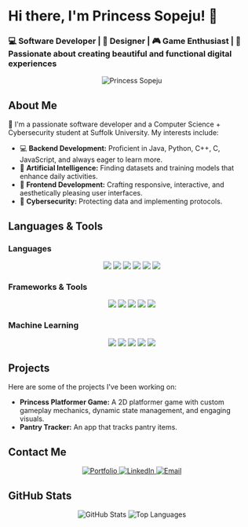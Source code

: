 # Hi there, I'm Princess Sopeju! 👋

### 💻 Software Developer | 🎨 Designer | 🎮 Game Enthusiast | 💖 Passionate about creating beautiful and functional digital experiences

<p align="center">
  <img src="https://github.com/user-attachments/assets/048d3e3a-eed2-4eea-81c2-9df33371ac2d" alt="Princess Sopeju" />
</p>


<!-- About Me Section -->
## About Me
👋 I'm a passionate software developer and a Computer Science + Cybersecurity student at Suffolk University. My interests include:

- 💻 **Backend Development:** Proficient in Java, Python, C++, C, JavaScript, and always eager to learn more.
- 🤖 **Artificial Intelligence:** Finding datasets and training models that enhance daily activities.
- 🌸 **Frontend Development:** Crafting responsive, interactive, and aesthetically pleasing user interfaces.
- 🔐 **Cybersecurity:** Protecting data and implementing protocols.

## Languages & Tools

### Languages
<p align="center">
  <img src="https://img.shields.io/badge/Java-e75480?style=for-the-badge&logo=java&logoColor=white" />
  <img src="https://img.shields.io/badge/Python-e75480?style=for-the-badge&logo=python&logoColor=white" />
  <img src="https://img.shields.io/badge/C%2FC++-e75480?style=for-the-badge&logo=c%2B%2B&logoColor=white" />
  <img src="https://img.shields.io/badge/JavaScript-e75480?style=for-the-badge&logo=javascript&logoColor=white" />
  <img src="https://img.shields.io/badge/HTML5-e75480?style=for-the-badge&logo=html5&logoColor=white" />
  <img src="https://img.shields.io/badge/CSS3-e75480?style=for-the-badge&logo=css3&logoColor=white" />
</p>

### Frameworks & Tools
<p align="center">
  <img src="https://img.shields.io/badge/Firebase-e75480?style=for-the-badge&logo=firebase&logoColor=white" />
  <img src="https://img.shields.io/badge/Vercel-e75480?style=for-the-badge&logo=vercel&logoColor=white" />
  <img src="https://img.shields.io/badge/React-e75480?style=for-the-badge&logo=react&logoColor=white" />
  <img src="https://img.shields.io/badge/Jupyter-e75480?style=for-the-badge&logo=jupyter&logoColor=white" />
  <img src="https://img.shields.io/badge/Git-e75480?style=for-the-badge&logo=git&logoColor=white" />
</p>

### Machine Learning
<p align="center">
  <img src="https://img.shields.io/badge/TensorFlow-e75480?style=for-the-badge&logo=tensorflow&logoColor=white" />
  <img src="https://img.shields.io/badge/Scikit--learn-e75480?style=for-the-badge&logo=scikit-learn&logoColor=white" />
  <img src="https://img.shields.io/badge/Pandas-e75480?style=for-the-badge&logo=pandas&logoColor=white" />
  <img src="https://img.shields.io/badge/Numpy-e75480?style=for-the-badge&logo=numpy&logoColor=white" />
  <img src="https://img.shields.io/badge/NLTK-e75480?style=for-the-badge&logo=nltk&logoColor=white" />
</p>

<!-- Projects Section -->
## Projects
Here are some of the projects I've been working on:

- **Princess Platformer Game:** A 2D platformer game with custom gameplay mechanics, dynamic state management, and engaging visuals.
- **Pantry Tracker:** An app that tracks pantry items.

<!-- Contact Me Section -->
## Contact Me
<p align="center">
  <a href="https://princesssopeju.design">
    <img src="https://img.shields.io/badge/Portfolio-Princess%20Sopeju-e75480?style=flat-square&logo=web&logoColor=white" alt="Portfolio">
  </a>
  <a href="https://www.linkedin.com/in/princesssopeju">
    <img src="https://img.shields.io/badge/LinkedIn-Princess%20Sopeju-e75480?style=flat-square&logo=linkedin&logoColor=white" alt="LinkedIn">
  </a>
  <a href="mailto:princessopeju@gmail.com">
    <img src="https://img.shields.io/badge/Email-princessopeju@gmail.com-e75480?style=flat-square&logo=gmail&logoColor=white" alt="Email">
  </a>
</p>

## GitHub Stats
<p align="center">
  <img src="https://github-readme-stats.vercel.app/api?username=princesssopeju&show_icons=true&theme=radical&title_color=e75480&icon_color=e75480&text_color=ffffff&bg_color=000000" alt="GitHub Stats" />
  <img src="https://github-readme-stats.vercel.app/api/top-langs/?username=princesssopeju&layout=compact&theme=radical&title_color=e75480&icon_color=e75480&text_color=ffffff&bg_color=000000" alt="Top Languages" />
</p>



